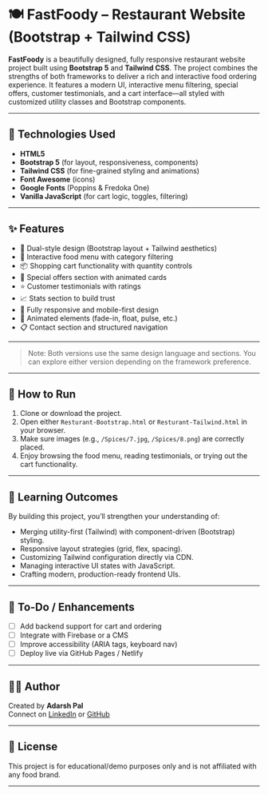 # 🍽️ FastFoody – Restaurant Website (Bootstrap + Tailwind CSS)

**FastFoody** is a beautifully designed, fully responsive restaurant website project built using **Bootstrap 5** and **Tailwind CSS**. The project combines the strengths of both frameworks to deliver a rich and interactive food ordering experience. It features a modern UI, interactive menu filtering, special offers, customer testimonials, and a cart interface—all styled with customized utility classes and Bootstrap components.

---

## 🔧 Technologies Used

- **HTML5**
- **Bootstrap 5** (for layout, responsiveness, components)
- **Tailwind CSS** (for fine-grained styling and animations)
- **Font Awesome** (icons)
- **Google Fonts** (Poppins & Fredoka One)
- **Vanilla JavaScript** (for cart logic, toggles, filtering)

---

## ✨ Features

- 🎨 Dual-style design (Bootstrap layout + Tailwind aesthetics)
- 🍕 Interactive food menu with category filtering
- 📦 Shopping cart functionality with quantity controls
- 💸 Special offers section with animated cards
- ⭐ Customer testimonials with ratings
- 📈 Stats section to build trust
- 📱 Fully responsive and mobile-first design
- 🎥 Animated elements (fade-in, float, pulse, etc.)
- 📋 Contact section and structured navigation

---


> Note: Both versions use the same design language and sections. You can explore either version depending on the framework preference.

---

## 🚀 How to Run

1. Clone or download the project.
2. Open either `Resturant-Bootstrap.html` or `Resturant-Tailwind.html` in your browser.
3. Make sure images (e.g., `/Spices/7.jpg`, `/Spices/8.png`) are correctly placed.
4. Enjoy browsing the food menu, reading testimonials, or trying out the cart functionality.

---

## 🎯 Learning Outcomes

By building this project, you’ll strengthen your understanding of:

- Merging utility-first (Tailwind) with component-driven (Bootstrap) styling.
- Responsive layout strategies (grid, flex, spacing).
- Customizing Tailwind configuration directly via CDN.
- Managing interactive UI states with JavaScript.
- Crafting modern, production-ready frontend UIs.

---

## 📝 To-Do / Enhancements

- [ ] Add backend support for cart and ordering
- [ ] Integrate with Firebase or a CMS
- [ ] Improve accessibility (ARIA tags, keyboard nav)
- [ ] Deploy live via GitHub Pages / Netlify

---

## 🙋‍♂️ Author

Created by **Adarsh Pal**  
Connect on [LinkedIn](#) or [GitHub](#)

---

## 📄 License

This project is for educational/demo purposes only and is not affiliated with any food brand.

---

